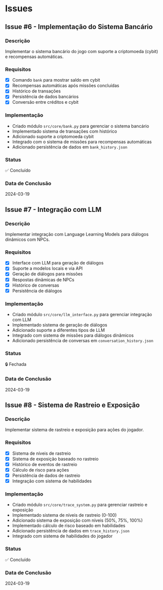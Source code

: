 # Issues

## Issue #6 - Implementação do Sistema Bancário

### Descrição
Implementar o sistema bancário do jogo com suporte a criptomoeda (cybit) e recompensas automáticas.

### Requisitos
- [x] Comando `bank` para mostrar saldo em cybit
- [x] Recompensas automáticas após missões concluídas
- [x] Histórico de transações
- [x] Persistência de dados bancários
- [x] Conversão entre créditos e cybit

### Implementação
- Criado módulo `src/core/bank.py` para gerenciar o sistema bancário
- Implementado sistema de transações com histórico
- Adicionado suporte a criptomoeda cybit
- Integrado com o sistema de missões para recompensas automáticas
- Adicionado persistência de dados em `bank_history.json`

### Status
✅ Concluído

### Data de Conclusão
2024-03-19

## Issue #7 - Integração com LLM

### Descrição
Implementar integração com Language Learning Models para diálogos dinâmicos com NPCs.

### Requisitos
- [x] Interface com LLM para geração de diálogos
- [x] Suporte a modelos locais e via API
- [x] Geração de diálogos para missões
- [x] Respostas dinâmicas de NPCs
- [x] Histórico de conversas
- [x] Persistência de diálogos

### Implementação
- Criado módulo `src/core/llm_interface.py` para gerenciar integração com LLM
- Implementado sistema de geração de diálogos
- Adicionado suporte a diferentes tipos de LLM
- Integrado com sistema de missões para diálogos dinâmicos
- Adicionado persistência de conversas em `conversation_history.json`

### Status
🔒 Fechada

### Data de Conclusão
2024-03-19

## Issue #8 - Sistema de Rastreio e Exposição

### Descrição
Implementar sistema de rastreio e exposição para ações do jogador.

### Requisitos
- [x] Sistema de níveis de rastreio
- [x] Sistema de exposição baseado no rastreio
- [x] Histórico de eventos de rastreio
- [x] Cálculo de risco para ações
- [x] Persistência de dados de rastreio
- [x] Integração com sistema de habilidades

### Implementação
- Criado módulo `src/core/trace_system.py` para gerenciar rastreio e exposição
- Implementado sistema de níveis de rastreio (0-100)
- Adicionado sistema de exposição com níveis (50%, 75%, 100%)
- Implementado cálculo de risco baseado em habilidades
- Adicionado persistência de dados em `trace_history.json`
- Integrado com sistema de habilidades do jogador

### Status
✅ Concluído

### Data de Conclusão
2024-03-19 